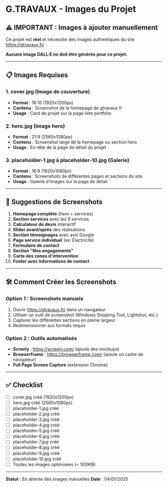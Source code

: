 # G.TRAVAUX - Images du Projet

## ⚠️ IMPORTANT : Images à ajouter manuellement

Ce projet est **réel** et nécessite des images authentiques du site https://gtravaux.fr/

**Aucune image DALL·E ne doit être générée pour ce projet.**

---

## 📋 Images Requises

### 1. cover.jpg (Image de couverture)
- **Format** : 16:10 (1920x1200px)
- **Contenu** : Screenshot de la homepage de gtravaux.fr
- **Usage** : Card de projet sur la page liste portfolio

### 2. hero.jpg (Image hero)
- **Format** : 21:9 (2560x1080px)
- **Contenu** : Screenshot large de la homepage ou section hero
- **Usage** : En-tête de la page de détail du projet

### 3. placeholder-1.jpg à placeholder-10.jpg (Galerie)
- **Format** : 16:9 (1920x1080px)
- **Contenu** : Screenshots de différentes pages et sections du site
- **Usage** : Galerie d'images sur la page de détail

---

## 📸 Suggestions de Screenshots

1. **Homepage complète** (hero + services)
2. **Section services** avec les 9 services
3. **Calculateur de devis** interactif
4. **Slider avant/après** des réalisations
5. **Section témoignages** avec avis Google
6. **Page service individuel** (ex: Électricité)
7. **Formulaire de contact**
8. **Section "Nos engagements"**
9. **Carte des zones d'intervention**
10. **Footer avec informations de contact**

---

## 🛠️ Comment Créer les Screenshots

### Option 1 : Screenshots manuels
1. Ouvrir https://gtravaux.fr/ dans un navigateur
2. Utiliser un outil de screenshot (Windows Snipping Tool, Lightshot, etc.)
3. Capturer les différentes sections en pleine largeur
4. Redimensionner aux formats requis

### Option 2 : Outils automatisés
- **Screely** : https://screely.com/ (ajoute des mockups)
- **Browserframe** : https://browserframe.com/ (ajoute un cadre de navigateur)
- **Full Page Screen Capture** (extension Chrome)

---

## ✅ Checklist

- [ ] cover.jpg créé (1920x1200px)
- [ ] hero.jpg créé (2560x1080px)
- [ ] placeholder-1.jpg créé
- [ ] placeholder-2.jpg créé
- [ ] placeholder-3.jpg créé
- [ ] placeholder-4.jpg créé
- [ ] placeholder-5.jpg créé
- [ ] placeholder-6.jpg créé
- [ ] placeholder-7.jpg créé
- [ ] placeholder-8.jpg créé
- [ ] placeholder-9.jpg créé
- [ ] placeholder-10.jpg créé
- [ ] Toutes les images optimisées (< 500KB)

---

**Statut** : En attente des images manuelles
**Date** : 04/01/2025